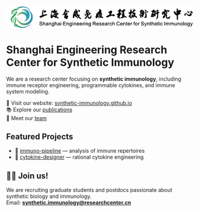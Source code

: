 <p align="center">
  <img src="https://raw.githubusercontent.com/Yinglab408/.github/main/profile/assets/WechatIMG54.jpg" />
</p>

# Shanghai Engineering Research Center for Synthetic Immunology

We are a research center focusing on **synthetic immunology**, including immune receptor engineering, programmable cytokines, and immune system modeling.

🔬 Visit our website: [synthetic-immunology.github.io](https://csi.fudan.edu.cn)  
📚 Explore our [publications](https://synthetic-immunology.github.io/publications)  
👥 Meet our [team](https://synthetic-immunology.github.io/people)

## Featured Projects

- 🔗 [immuno-pipeline](https://github.com/synthetic-immunology/immuno-pipeline) — analysis of immune repertoires
- 🧬 [cytokine-designer](https://github.com/synthetic-immunology/cytokine-designer) — rational cytokine engineering

## 🧑‍🔬 Join us!

We are recruiting graduate students and postdocs passionate about synthetic biology and immunology.  
Email: **synthetic.immunology@researchcenter.cn**

